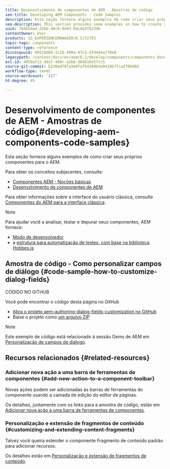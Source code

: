 ```yaml
---
title: Desenvolvimento de componentes de AEM - Amostras de código
seo-title: Developing AEM Components - Code Samples
description: Esta seção fornece alguns exemplos de como criar seus próprios componentes para o AEM.
seo-description: This section provides some examples on how to create your own components for AEM.
uuid: 764b5dad-d3bb-48c6-9e93-9dc4e3f623db
contentOwner: User
products: SG_EXPERIENCEMANAGER/6.5/SITES
topic-tags: components
content-type: reference
discoiquuid: 402c0d6b-2c26-490a-97c5-dfd4dea778e0
legacypath: /content/docs/en/aem/6-2/develop/components/components-develop
exl-id: 4059af12-49a7-489c-a2b8-d0481be57cc5
source-git-commit: b220adf6fa3e9faf94389b9a9416b7fca2f89d9d
workflow-type: tm+mt
source-wordcount: '217'
ht-degree: 4%

---
```


# Desenvolvimento de componentes de AEM - Amostras de código{#developing-aem-components-code-samples}

Esta seção fornece alguns exemplos de como criar seus próprios componentes para o AEM.

Para obter os conceitos subjacentes, consulte:

* [Componentes AEM - Noções básicas](/help/sites-developing/components-basics.md)
* [Desenvolvimento de componentes de AEM](/help/sites-developing/developing-components.md)

Para obter informações sobre a interface do usuário clássica, consulte [Componentes do AEM para a interface clássica](/help/sites-developing/developing-components-classic.md).

>[!NOTE]
>
>Para ajudar você a analisar, testar e depurar seus componentes, AEM fornece:
>
>* [Modo de desenvolvedor](/help/sites-developing/developer-mode.md)
>* a [estrutura para automatização de testes, com base na biblioteca Hobbes.js](/help/sites-developing/hobbes.md)
>


## Amostra de código - Como personalizar campos de diálogo {#code-sample-how-to-customize-dialog-fields}

CÓDIGO NO GITHUB

Você pode encontrar o código desta página no GitHub

* [Abra o projeto aem-authoring-dialog-fields-customization no GitHub](https://github.com/Adobe-Marketing-Cloud/aem-authoring-dialog-fields-customization)
* Baixe o projeto como [um arquivo ZIP](https://github.com/Adobe-Marketing-Cloud/aem-authoring-dialog-fields-customization/archive/master.zip)

>[!NOTE]
>
>Este exemplo de código está relacionado à sessão Gems de AEM em [Personalização de campos de diálogo](https://docs.adobe.com/content/ddc/en/gems/customizing-dialog-fields-in-touch-ui.html).

## Recursos relacionados {#related-resources}

### Adicionar nova ação a uma barra de ferramentas de componentes {#add-new-action-to-a-component-toolbar}

Novas ações podem ser adicionadas às barras de ferramentas do componente usando a camada de edição do editor de páginas.

Os detalhes, juntamente com os links para a amostra de código, estão em [Adicionar nova ação a uma barra de ferramentas de componentes](/help/sites-developing/customizing-page-authoring-touch.md#add-new-action-to-a-component-toolbar).

### Personalização e extensão de fragmentos de conteúdo {#customizing-and-extending-content-fragments}

Talvez você queira estender o componente Fragmento de conteúdo padrão para adicionar recursos.

Os detalhes estão em [Personalização e extensão de fragmentos de conteúdo](/help/sites-developing/customizing-content-fragments.md).
